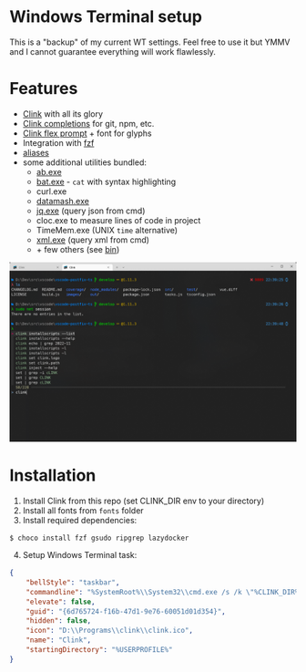 # Windows Terminal setup

This is a "backup" of my current WT settings. Feel free to use it but YMMV and I cannot guarantee everything will work flawlessly.

# Features

- [Clink](https://github.com/chrisant996/clink) with all its glory
- [Clink completions](https://github.com/chrisant996/clink-completions) for git, npm, etc.
- [Clink flex prompt](https://github.com/chrisant996/clink-flex-prompt) + font for glyphs
- Integration with [fzf](https://github.com/chrisant996/clink-fzf)
- [aliases](aliases)
- some additional utilities bundled:
  - [ab.exe](https://en.wikipedia.org/wiki/ApacheBench)
  - [bat.exe](https://github.com/sharkdp/bat) - `cat` with syntax highlighting
  - curl.exe
  - [datamash.exe](https://www.gnu.org/software/datamash/)
  - [jq.exe](https://stedolan.github.io/jq/tutorial/) (query json from cmd)
  - cloc.exe to measure lines of code in project
  - TimeMem.exe (UNIX `time` alternative)
  - [xml.exe](http://xmlstar.sourceforge.net/doc/UG/ch04.html) (query xml from cmd)
  - \+ few others (see [bin](bin))

![image](screenshot.png)

# Installation

1. Install Clink from this repo (set CLINK_DIR env to your directory)
2. Install all fonts from `fonts` folder
3. Install required dependencies:
```shell
$ choco install fzf gsudo ripgrep lazydocker
```
4. Setup Windows Terminal task:
```json
{
    "bellStyle": "taskbar",
    "commandline": "%SystemRoot%\\System32\\cmd.exe /s /k \"%CLINK_DIR%\\clink_x64.exe inject --profile %CLINK_DIR%\\profile\"",
    "elevate": false,
    "guid": "{6d765724-f16b-47d1-9e76-60051d01d354}",
    "hidden": false,
    "icon": "D:\\Programs\\clink\\clink.ico",
    "name": "Clink",
    "startingDirectory": "%USERPROFILE%"
}
```